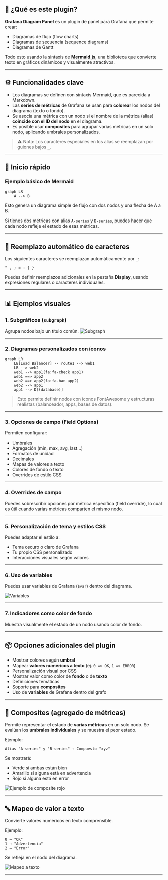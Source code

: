 ## 💬 ¿Qué es este plugin?

**Grafana Diagram Panel** es un plugin de panel para Grafana que permite crear:

* Diagramas de flujo (flow charts)
* Diagramas de secuencia (sequence diagrams)
* Diagramas de Gantt

Todo esto usando la sintaxis de **[Mermaid.js](https://mermaid-js.github.io/)**, una biblioteca que convierte texto en gráficos dinámicos y visualmente atractivos.

---

## ⚙️ Funcionalidades clave

* Los diagramas se definen con sintaxis Mermaid, que es parecida a Markdown.
* Las **series de métricas** de Grafana se usan para **colorear** los nodos del diagrama (texto o fondo).
* Se asocia una métrica con un nodo si el nombre de la métrica (alias) **coincide con el ID del nodo** en el diagrama.
* Es posible usar **composites** para agrupar varias métricas en un solo nodo, aplicando umbrales personalizados.

> ⚠️ Nota: Los caracteres especiales en los alias se reemplazan por guiones bajos `_`.

---

## 🚀 Inicio rápido

### Ejemplo básico de Mermaid

```mermaid
graph LR
    A --> B
```

Esto genera un diagrama simple de flujo con dos nodos y una flecha de A a B.

Si tienes dos métricas con alias `A-series` y `B-series`, puedes hacer que cada nodo refleje el estado de esas métricas.

---

## 🔡 Reemplazo automático de caracteres

Los siguientes caracteres se reemplazan automáticamente por `_`:

```
" , ; = : { }
```

Puedes definir reemplazos adicionales en la pestaña **Display**, usando expresiones regulares o caracteres individuales.

---

## 📊 Ejemplos visuales

### 1. Subgráficos (`subgraph`)

Agrupa nodos bajo un título común.
![Subgraph](https://raw.githubusercontent.com/jdbranham/grafana-diagram/grafana-7x/src/img/subgraph.png?raw=true)

---

### 2. Diagramas personalizados con íconos

```mermaid
graph LR
    LB[Load Balancer] -- route1 --> web1
    LB --> web2
    web1 --> app1(fa:fa-check app1)
    web1 ==> app2
    web2 ==> app2(fa:fa-ban app2)
    web2 --> app1
    app1 --> D[(database)]
```

> Esto permite definir nodos con íconos FontAwesome y estructuras realistas (balanceador, apps, bases de datos).

---

### 3. Opciones de campo (Field Options)

Permiten configurar:

* Umbrales
* Agregación (min, max, avg, last…)
* Formatos de unidad
* Decimales
* Mapas de valores a texto
* Colores de fondo o texto
* Overrides de estilo CSS

---

### 4. Overrides de campo

Puedes sobrescribir opciones por métrica específica (field override), lo cual es útil cuando varias métricas comparten el mismo nodo.

---

### 5. Personalización de tema y estilos CSS

Puedes adaptar el estilo a:

* Tema oscuro o claro de Grafana
* Tu propio CSS personalizado
* Interacciones visuales según valores

---

### 6. Uso de variables

Puedes usar variables de Grafana (`$var`) dentro del diagrama.

![Variables](https://raw.githubusercontent.com/jdbranham/grafana-diagram/grafana-7x/docs/variables.gif?raw=true)

---

### 7. Indicadores como color de fondo

Muestra visualmente el estado de un nodo usando color de fondo.

---

## 📦 Opciones adicionales del plugin

* Mostrar colores según **umbral**
* Mapear **valores numéricos a texto** (ej. `0 => OK`, `1 => ERROR`)
* Personalización visual por CSS
* Mostrar valor como color de **fondo** o de **texto**
* Definiciones temáticas
* Soporte para **composites**
* Uso de **variables** de Grafana dentro del grafo

---

## 🔁 Composites (agregado de métricas)

Permite representar el estado de **varias métricas** en un solo nodo. Se evalúan los **umbrales individuales** y se muestra el peor estado.

Ejemplo:

```plaintext
Alias "A-series" y "B-series" → Compuesto "xyz"
```

Se mostrará:

* Verde si ambas están bien
* Amarillo si alguna está en advertencia
* Rojo si alguna está en error

![Ejemplo de composite rojo](https://raw.githubusercontent.com/jdbranham/grafana-diagram/grafana-7x/src/img/composites-threshold2.png?raw=true)

---

## 🔤 Mapeo de valor a texto

Convierte valores numéricos en texto comprensible.

Ejemplo:

```
0 → "OK"
1 → "Advertencia"
2 → "Error"
```

Se refleja en el nodo del diagrama.

![Mapeo a texto](https://raw.githubusercontent.com/jdbranham/grafana-diagram/grafana-7x/src/img/value_mapping.png?raw=true)

---





